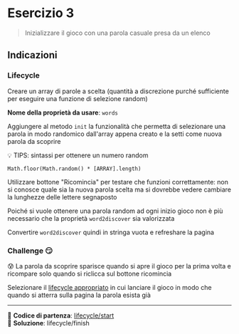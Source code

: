 # Esercizio 3

> Inizializzare il gioco con una parola casuale presa da un elenco

## Indicazioni

### Lifecycle

Creare un array di parole a scelta (quantità a discrezione purché sufficiente per eseguire una funzione di selezione random)

**Nome della proprietà da usare**: `words`

Aggiungere al metodo `init` la funzionalità che permetta di selezionare una parola in modo randomico dall'array appena creato e la setti come nuova parola da scoprire

💡 TIPS: sintassi per ottenere un numero random

```
Math.floor(Math.random() * [ARRAY].length)
```

Utilizzare bottone "Ricomincia" per testare che funzioni correttamente: non si conosce quale sia la nuova parola scelta ma si dovrebbe vedere cambiare la lunghezze delle lettere segnaposto

Poiché si vuole ottenere una parola random ad ogni inizio gioco non è più necessario che la proprietà `word2discover` sia valorizzata

Convertire `word2discover` quindi in stringa vuota e refreshare la pagina

### Challenge 😏

😰 La parola da scoprire sparisce quando si apre il gioco per la prima volta e ricompare solo quando si riclicca sul bottone ricomincia

Selezionare il [lifecycle appropriato](https://vuejs.org/v2/api/#Options-Lifecycle-Hooks) in cui lanciare il gioco in modo che quando si atterra sulla pagina la parola esista già

-----------

💪 **Codice di partenza**: [lifecycle/start](https://github.com/lorenaramonda/hanged-cdn/tree/lifecycle/start)  
🤫 **Soluzione**: lifecycle/finish